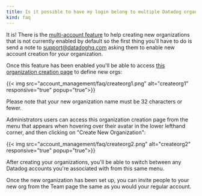 ```yaml
---
title: Is it possible to have my login belong to multiple Datadog organizations?
kind: faq
---
```



It is! There is the [multi-account feature](/account_management/multi_organization)  to help creating new organizations that is not currently enabled by default so the first thing you'll have to do is send a note to support@datadoghq.com asking them to enable new account creation for your organization.

Once this feature has been enabled you'll be able to access [this organization creation page](https://app.datadoghq.com/account/new_org) to define new orgs:

{{< img src="account_management/faq/createorg1.png" alt="createorg1" responsive="true" popup="true">}}

Please note that your new organization name must be 32 characters or fewer. 

Administrators users can access this organization creation page from the menu that appears when hovering over their avatar in the lower lefthand corner, and then clicking on "Create New Organization":

{{< img src="account_management/faq/createorg2.png" alt="createorg2" responsive="true" popup="true">}}

After creating your organizations, you'll be able to switch between any Datadog accounts you're associated with from this same menu.

Once the new organization has been set up, you can invite people to your new org from the Team page the same as you would your regular account.